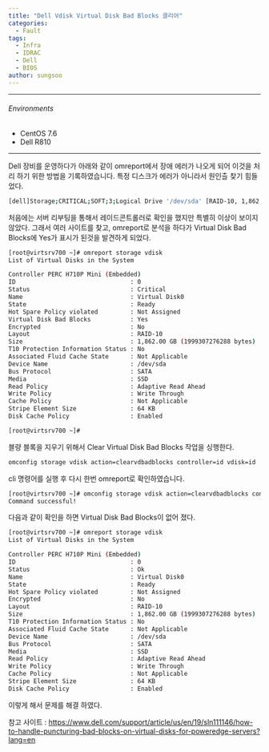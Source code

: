 ```yaml
---
title: "Dell Vdisk Virtual Disk Bad Blocks 클리어"
categories:
  - Fault
tags:
  - Infra
  - IDRAC
  - Dell
  - BIOS
author: sungsoo
---
```


***

###### Environments
 - CentOS 7.6
 - Dell R810

***

Dell 장비를 운영하다가 아래와 같이 omreport에서 장애 에러가 나오게 되어 이것을 처리 하기 위한 방법을 기록하였습니다.
특정 디스크가 에러가 아니라서 원인츨 찾기 힘들었다. 

```bash
[dell]Storage;CRITICAL;SOFT;3;Logical Drive '/dev/sda' [RAID-10, 1,862.00 GB] is Ready
```

처음에는 서버 리부팅을 통해서 레이드콘트롤러로 확인을 했지만 특별히 이상이 보이지 않았다. 
그래서 여러 사이트를 찾고, omreport로 분석을 하다가 Virtual Disk Bad Blocks에 Yes가 표시가 된것을 발견하게 되었다. 

```bash
[root@virtsrv700 ~]# omreport storage vdisk
List of Virtual Disks in the System

Controller PERC H710P Mini (Embedded)
ID                                : 0
Status                            : Critical
Name                              : Virtual Disk0
State                             : Ready
Hot Spare Policy violated         : Not Assigned
Virtual Disk Bad Blocks           : Yes
Encrypted                         : No
Layout                            : RAID-10
Size                              : 1,862.00 GB (1999307276288 bytes)
T10 Protection Information Status : No
Associated Fluid Cache State      : Not Applicable
Device Name                       : /dev/sda
Bus Protocol                      : SATA
Media                             : SSD
Read Policy                       : Adaptive Read Ahead
Write Policy                      : Write Through
Cache Policy                      : Not Applicable
Stripe Element Size               : 64 KB
Disk Cache Policy                 : Enabled

[root@virtsrv700 ~]#
```

블량 블록을 지우기 위해서 Clear Virtual Disk Bad Blocks 작업을 싱행한다. 
```bash
omconfig storage vdisk action=clearvdbadblocks controller=id vdisk=id
```

cli 명령어를 실행 후 다시 한번 omreport로 확인하였습니다.
```bash
[root@virtsrv700 ~]# omconfig storage vdisk action=clearvdbadblocks controller=0 vdisk=0
Command successful!
```

다음과 같이 확인을 하면 Virtual Disk Bad Blocks이 없어 졌다. 

```bash
[root@virtsrv700 ~]# omreport storage vdisk
List of Virtual Disks in the System

Controller PERC H710P Mini (Embedded)
ID                                : 0
Status                            : Ok
Name                              : Virtual Disk0
State                             : Ready
Hot Spare Policy violated         : Not Assigned
Encrypted                         : No
Layout                            : RAID-10
Size                              : 1,862.00 GB (1999307276288 bytes)
T10 Protection Information Status : No
Associated Fluid Cache State      : Not Applicable
Device Name                       : /dev/sda
Bus Protocol                      : SATA
Media                             : SSD
Read Policy                       : Adaptive Read Ahead
Write Policy                      : Write Through
Cache Policy                      : Not Applicable
Stripe Element Size               : 64 KB
Disk Cache Policy                 : Enabled

```
이렇게 해서 문제를 해결 하였다. 

참고 사이트 : https://www.dell.com/support/article/us/en/19/sln111146/how-to-handle-puncturing-bad-blocks-on-virtual-disks-for-poweredge-servers?lang=en






